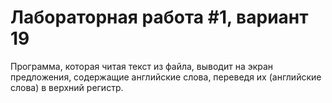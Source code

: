 # Лабораторная работа #1, вариант 19
Программа, которая читая текст из файла, выводит на экран предложения, содержащие английские слова, переведя их (английские слова) в верхний регистр. 
